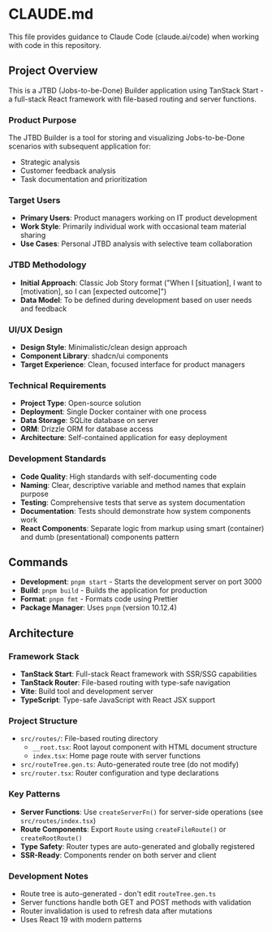 # CLAUDE.md

This file provides guidance to Claude Code (claude.ai/code) when working with code in this repository.

## Project Overview

This is a JTBD (Jobs-to-be-Done) Builder application using TanStack Start - a full-stack React framework with file-based routing and server functions.

### Product Purpose
The JTBD Builder is a tool for storing and visualizing Jobs-to-be-Done scenarios with subsequent application for:
- Strategic analysis
- Customer feedback analysis
- Task documentation and prioritization

### Target Users
- **Primary Users**: Product managers working on IT product development
- **Work Style**: Primarily individual work with occasional team material sharing
- **Use Cases**: Personal JTBD analysis with selective team collaboration

### JTBD Methodology
- **Initial Approach**: Classic Job Story format ("When I [situation], I want to [motivation], so I can [expected outcome]")
- **Data Model**: To be defined during development based on user needs and feedback

### UI/UX Design
- **Design Style**: Minimalistic/clean design approach
- **Component Library**: shadcn/ui components
- **Target Experience**: Clean, focused interface for product managers

### Technical Requirements
- **Project Type**: Open-source solution
- **Deployment**: Single Docker container with one process
- **Data Storage**: SQLite database on server
- **ORM**: Drizzle ORM for database access
- **Architecture**: Self-contained application for easy deployment

### Development Standards
- **Code Quality**: High standards with self-documenting code
- **Naming**: Clear, descriptive variable and method names that explain purpose
- **Testing**: Comprehensive tests that serve as system documentation
- **Documentation**: Tests should demonstrate how system components work
- **React Components**: Separate logic from markup using smart (container) and dumb (presentational) components pattern

## Commands

- **Development**: `pnpm start` - Starts the development server on port 3000
- **Build**: `pnpm build` - Builds the application for production
- **Format**: `pnpm fmt` - Formats code using Prettier
- **Package Manager**: Uses `pnpm` (version 10.12.4)

## Architecture

### Framework Stack
- **TanStack Start**: Full-stack React framework with SSR/SSG capabilities
- **TanStack Router**: File-based routing with type-safe navigation
- **Vite**: Build tool and development server
- **TypeScript**: Type-safe JavaScript with React JSX support

### Project Structure
- `src/routes/`: File-based routing directory
  - `__root.tsx`: Root layout component with HTML document structure
  - `index.tsx`: Home page route with server functions
- `src/routeTree.gen.ts`: Auto-generated route tree (do not modify)
- `src/router.tsx`: Router configuration and type declarations

### Key Patterns
- **Server Functions**: Use `createServerFn()` for server-side operations (see `src/routes/index.tsx`)
- **Route Components**: Export `Route` using `createFileRoute()` or `createRootRoute()`
- **Type Safety**: Router types are auto-generated and globally registered
- **SSR-Ready**: Components render on both server and client

### Development Notes
- Route tree is auto-generated - don't edit `routeTree.gen.ts`
- Server functions handle both GET and POST methods with validation
- Router invalidation is used to refresh data after mutations
- Uses React 19 with modern patterns